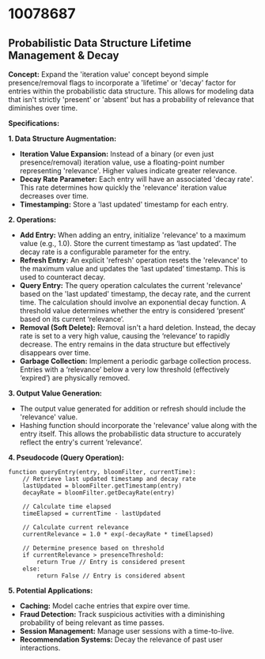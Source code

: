 # 10078687

## Probabilistic Data Structure Lifetime Management & Decay

**Concept:** Expand the 'iteration value' concept beyond simple presence/removal flags to incorporate a 'lifetime' or 'decay' factor for entries within the probabilistic data structure. This allows for modeling data that isn't strictly 'present' or 'absent' but has a probability of relevance that diminishes over time.

**Specifications:**

**1. Data Structure Augmentation:**

*   **Iteration Value Expansion:** Instead of a binary (or even just presence/removal) iteration value, use a floating-point number representing 'relevance'. Higher values indicate greater relevance.
*   **Decay Rate Parameter:** Each entry will have an associated 'decay rate'. This rate determines how quickly the 'relevance' iteration value decreases over time.
*   **Timestamping:** Store a 'last updated' timestamp for each entry.

**2. Operations:**

*   **Add Entry:**  When adding an entry, initialize 'relevance' to a maximum value (e.g., 1.0).  Store the current timestamp as ‘last updated’. The decay rate is a configurable parameter for the entry.
*   **Refresh Entry:**  An explicit 'refresh' operation resets the 'relevance' to the maximum value and updates the ‘last updated’ timestamp. This is used to counteract decay.
*   **Query Entry:**  The query operation calculates the current 'relevance' based on the 'last updated' timestamp, the decay rate, and the current time.  The calculation should involve an exponential decay function.  A threshold value determines whether the entry is considered ‘present’ based on its current ‘relevance’.
*   **Removal (Soft Delete):** Removal isn't a hard deletion. Instead, the decay rate is set to a very high value, causing the ‘relevance’ to rapidly decrease. The entry remains in the data structure but effectively disappears over time.
*   **Garbage Collection:** Implement a periodic garbage collection process. Entries with a ‘relevance’ below a very low threshold (effectively ‘expired’) are physically removed.

**3.  Output Value Generation:**

*   The output value generated for addition or refresh should include the 'relevance' value.
*   Hashing function should incorporate the 'relevance' value along with the entry itself. This allows the probabilistic data structure to accurately reflect the entry's current ‘relevance’.

**4. Pseudocode (Query Operation):**

```
function queryEntry(entry, bloomFilter, currentTime):
    // Retrieve last updated timestamp and decay rate
    lastUpdated = bloomFilter.getTimestamp(entry)
    decayRate = bloomFilter.getDecayRate(entry)

    // Calculate time elapsed
    timeElapsed = currentTime - lastUpdated

    // Calculate current relevance
    currentRelevance = 1.0 * exp(-decayRate * timeElapsed)

    // Determine presence based on threshold
    if currentRelevance > presenceThreshold:
        return True // Entry is considered present
    else:
        return False // Entry is considered absent
```

**5. Potential Applications:**

*   **Caching:**  Model cache entries that expire over time.
*   **Fraud Detection:**  Track suspicious activities with a diminishing probability of being relevant as time passes.
*   **Session Management:**  Manage user sessions with a time-to-live.
*   **Recommendation Systems:**  Decay the relevance of past user interactions.